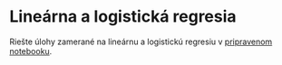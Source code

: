 # Lineárna a logistická regresia

Riešte úlohy zamerané na lineárnu a logistickú regresiu v [pripravenom notebooku](10/10_regresia.ipynb).